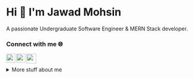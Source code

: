 

# Hi :wave: I'm Jawad Mohsin

A passionate Undergraduate Software Engineer & MERN Stack developer.

<h3 align="left">Connect with me 🌐</h3>
<a href="https://www.linkedin.com/in/jawadmohsin/" target="_blank" rel="noopener noreferrer">
  <img align="left" width="24px" src="https://cdn1.iconfinder.com/data/icons/logotypes/32/square-linkedin-1024.png"  />
</a>

<a href="https://www.instagram.com/jawad.mohsinn" target="_blank" rel="noopener noreferrer">
  <img align="left" width="24px" src="https://cdn2.iconfinder.com/data/icons/social-media-2285/512/1_Instagram_colored_svg_1-1024.png"  />
</a>

<a href="mailto:jawadmohsin1147@gmail.com" target="_blank" rel="noopener noreferrer">
  <img align="left" width="26px" src="https://cdn1.iconfinder.com/data/icons/google-new-logos-1/32/gmail_new_logo-256.png" />
</a>

<br>
<br>
<details>
<summary>
  More stuff about me
</summary>




### Carrer Objective 🎯

- 🎓 Enthusiastic Software Engineering student currently pursuing a Bachelor's degree, seeking an opportunity to apply my diverse programming skills effectively.
- 🚀 With a foundation in various languages and frameworks, I am poised to contribute and advance my professional development.
- 👨‍💻 A dedicated person who thrives on collaborative problem-solving and eager to bring his passion and skills to innovative projects.

## My skills 📜

### Web technologies 🌐

- JavaScript
- Node.js   
- React.js
- Express.js
- MongoDB
- HTML, CSS
- Tailwind CSS
- MySQL

 
### Application Development 💻

- C# 
- Java
- Python (sort of)

## What I'm currently learning 📚

- Diving into Advance React.js
- Next.js's magic

## Stats

#### GitHub stats 
<a href="https://github.com/anuraghazra/github-readme-stats">
  <p>&nbsp;<img align="center" src="https://github-readme-stats.vercel.app/api?username=jawad-mohsin&show_icons=true&locale=en" alt="jawad-mohsin" /></p>
</a>  


</details>

